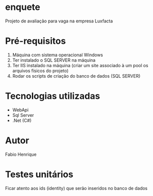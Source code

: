 # enquete
Projeto de avaliação para vaga na empresa Luxfacta

# Pré-requisitos

<ol>
<li>Máquina com sistema operacional Windows</li>
<li>Ter instalado o SQL SERVER na máquina</li>
<li>Ter IIS instalado na máquina (criar um site associado à um pool os arquivos físicos do projeto)</li>
<li>Rodar os scripts de criação do banco de dados (SQL SERVER)</li>
</ol>

# Tecnologias utilizadas

<ul>
  <li>WebApi</li>
  <li>Sql Server</li>
  <li>.Net (C#)</li>
</ul>

# Autor

Fabio Henrique

# Testes unitários

Ficar atento aos ids (identity) que serão inseridos no banco de dados
